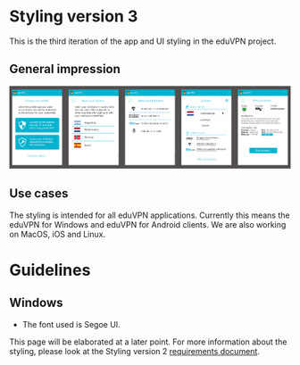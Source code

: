 # Styling version 3
This is the third iteration of the app and UI styling in the eduVPN project.

## General impression
![Overview styling version 3](overview.png)

## Use cases
The styling is intended for all eduVPN applications. Currently this means the eduVPN for Windows and eduVPN for Android clients. We are also working on MacOS, iOS and Linux.

# Guidelines
## Windows
* The font used is Segoe UI.

This page will be elaborated at a later point. For more information about the styling, please look at the Styling version 2 [requirements document](https://github.com/eduvpn/documentation/tree/master/app/windows).
